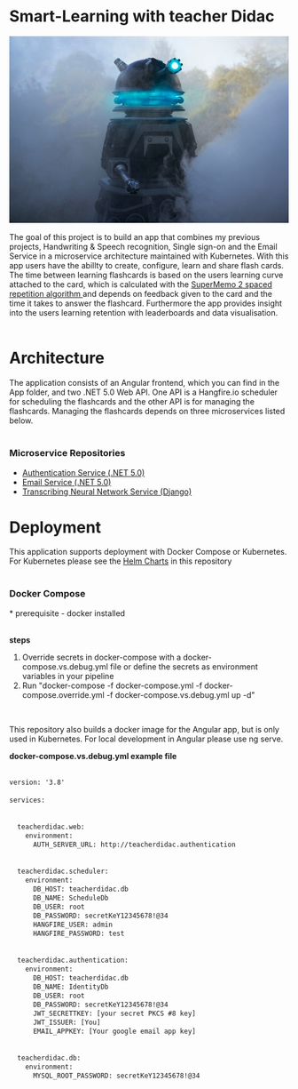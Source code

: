 # Smart-Learning with teacher Didac

<img src="https://github.com/JeroenMBooij/Smart-Learning/blob/main/Images/didac.jpg"></img>

The goal of this project is to build an app that combines my previous projects, Handwriting & Speech recognition, Single sign-on and the Email Service in a microservice architecture maintained with Kubernetes. With this app users have the abillty to create, configure, learn and share flash cards. The time between learning flashcards is based on the users learning curve attached to the card, which is calculated with the <a href='https://www.supermemo.com/en/archives1990-2015/english/ol/sm2' target='_blank'> SuperMemo 2 spaced repetition algorithm </a> and depends on feedback given to the card and the time it takes to answer the flashcard. Furthermore the app provides insight into the users learning retention with leaderboards and data visualisation. </br></br>

<h1>Architecture</h1>
The application consists of an Angular frontend, which you can find in the App folder, and two .NET 5.0 Web API. One API is a Hangfire.io scheduler for scheduling the flashcards and the other API is for managing the flashcards. Managing the flashcards depends on three microservices listed below. </br></br>
<h3> Microservice Repositories </h3>
<ul>
  <li><a href="https://github.com/JeroenMBooij/JWT-SSO-Authentication">Authentication Service (.NET 5.0)</a></li>
  <li><a href="https://github.com/JeroenMBooij/Email-Service">Email Service (.NET 5.0)</a></li>
  <li><a href="https://github.com/JeroenMBooij/Transcribing_Neural_Networks">Transcribing Neural Network Service (Django)</a></li>
</ul>


<h1>Deployment</h1>
This application supports deployment with Docker Compose or Kubernetes. For Kubernetes please see the <a href="https://github.com/JeroenMBooij/Smart-Learning/tree/main/Helm">Helm Charts</a> in this repository </br></br>

<h3>Docker Compose</h3>
* prerequisite - docker installed <br/><br/>
  
<b>steps</b>
<ol>
  <li>Override secrets in docker-compose with a docker-compose.vs.debug.yml file or define the secrets as environment variables in your pipeline</li>
  <li>Run "docker-compose -f docker-compose.yml -f docker-compose.override.yml -f docker-compose.vs.debug.yml up -d"</li>
 </ol>
</br>

This repository also builds a docker image for the Angular app, but is only used in Kubernetes. For local development in Angular please use ng serve. </br>

<b>docker-compose.vs.debug.yml example file</b>

```

version: '3.8'

services:

      
  teacherdidac.web:
    environment:
      AUTH_SERVER_URL: http://teacherdidac.authentication

      
  teacherdidac.scheduler:
    environment:
      DB_HOST: teacherdidac.db
      DB_NAME: ScheduleDb
      DB_USER: root
      DB_PASSWORD: secretKeY12345678!@34
      HANGFIRE_USER: admin
      HANGFIRE_PASSWORD: test


  teacherdidac.authentication:
    environment:
      DB_HOST: teacherdidac.db
      DB_NAME: IdentityDb
      DB_USER: root
      DB_PASSWORD: secretKeY12345678!@34
      JWT_SECRETTKEY: [your secret PKCS #8 key]
      JWT_ISSUER: [You]
      EMAIL_APPKEY: [Your google email app key]
      

  teacherdidac.db:
    environment:
      MYSQL_ROOT_PASSWORD: secretKeY12345678!@34
      
```
